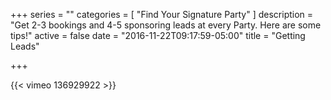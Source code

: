 +++
series = ""
categories = [
  "Find Your Signature Party"
]
description = "Get 2-3 bookings and 4-5 sponsoring leads at every Party. Here are some tips!"
active = false
date = "2016-11-22T09:17:59-05:00"
title = "Getting Leads"

+++

{{< vimeo 136929922 >}}
